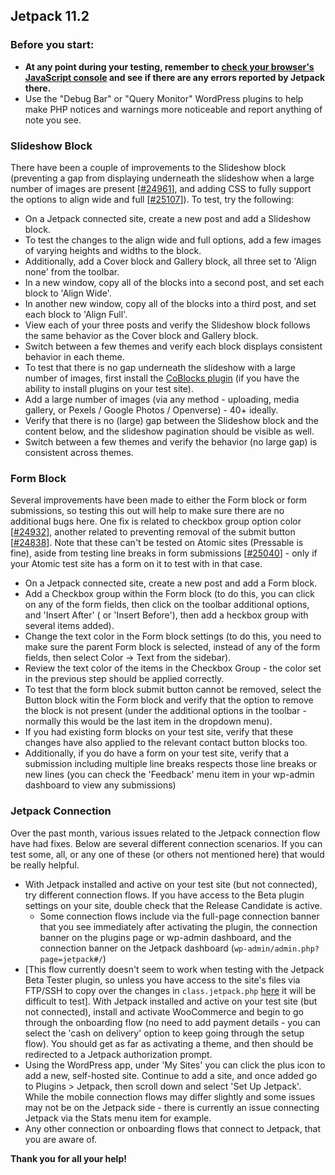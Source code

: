 ## Jetpack 11.2

### Before you start:

- **At any point during your testing, remember to [check your browser's JavaScript console](https://wordpress.org/support/article/using-your-browser-to-diagnose-javascript-errors/#step-3-diagnosis) and see if there are any errors reported by Jetpack there.**
- Use the "Debug Bar" or "Query Monitor" WordPress plugins to help make PHP notices and warnings more noticeable and report anything of note you see.

### Slideshow Block

There have been a couple of improvements to the Slideshow block (preventing a gap from displaying underneath the slideshow when a large number of images are present [[#24961](https://github.com/Automattic/jetpack/pull/24961)], and adding CSS to fully support the options to align wide and full [[#25107](https://github.com/Automattic/jetpack/pull/25107)]). To test, try the following:

- On a Jetpack connected site, create a new post and add a Slideshow block.
- To test the changes to the align wide and full options, add a few images of varying heights and widths to the block.
- Additionally, add a Cover block and Gallery block, all three set to 'Align none' from the toolbar.
- In a new window, copy all of the blocks into a second post, and set each block to 'Align Wide'.
- In another new window, copy all of the blocks into a third post, and set each block to 'Align Full'.
- View each of your three posts and verify the Slideshow block follows the same behavior as the Cover block and Gallery block.
- Switch between a few themes and verify each block displays consistent behavior in each theme.
- To test that there is no gap underneath the slideshow with a large number of images, first install the [CoBlocks plugin](https://wordpress.org/plugins/coblocks/) (if you have the ability to install plugins on your test site).
- Add a large number of images (via any method - uploading, media gallery, or Pexels / Google Photos / Openverse) - 40+ ideally.
- Verify that there is no (large) gap between the Slideshow block and the content below, and the slideshow pagination should be visible as well.
- Switch between a few themes and verify the behavior (no large gap) is consistent across themes.


### Form Block

Several improvements have been made to either the Form block or form submissions, so testing this out will help to make sure there are no additional bugs here. One fix is related to checkbox group option color [[#24932](https://github.com/Automattic/jetpack/pull/24932)], another related to preventing removal of the submit button [[#24838](https://github.com/Automattic/jetpack/pull/24838)]. Note that these can't be tested on Atomic sites (Pressable is fine), aside from testing line breaks in form submissions [[#25040](https://github.com/Automattic/jetpack/pull/25040)] - only if your Atomic test site has a form on it to test with in that case.

- On a Jetpack connected site, create a new post and add a Form block.
- Add a Checkbox group within the Form block (to do this, you can click on any of the form fields, then click on the toolbar additional options, and 'Insert After' ( or 'Insert Before'), then add a heckbox group with several items added).
- Change the text color in the Form block settings (to do this, you need to make sure the parent Form block is selected, instead of any of the form fields, then select Color -> Text from the sidebar).
- Review the text color of the items in the Checkbox Group - the color set in the previous step should be applied correctly.
- To test that the form block submit button cannot be removed, select the Button block witin the Form block and verify that the option to remove the block is not present (under the additional options in the toolbar - normally this would be the last item in the dropdown menu).
- If you had existing form blocks on your test site, verify that these changes have also applied to the relevant contact button blocks too.
- Additionally, if you do have a form on your test site, verify that a submission including multiple line breaks respects those line breaks or new lines (you can check the 'Feedback' menu item in your wp-admin dashboard to view any submissions)


### Jetpack Connection

Over the past month, various issues related to the Jetpack connection flow have had fixes. Below are several different connection scenarios. If you can test some, all, or any one of these (or others not mentioned here) that would be really helpful.

- With Jetpack installed and active on your test site (but not connected), try different connection flows. If you have access to the Beta plugin settings on your site, double check that the Release Candidate is active.
	- Some connection flows include via the full-page connection banner that you see immediately after activating the plugin, the connection banner on the plugins page or wp-admin dashboard, and the connection banner on the Jetpack dashboard (`wp-admin/admin.php?page=jetpack#/`)
- [This flow currently doesn't seem to work when testing with the Jetpack Beta Tester plugin, so unless you have access to the site's files via FTP/SSH to copy over the changes in `class.jetpack.php` [here](https://github.com/Automattic/jetpack/pull/25135) it will be difficult to test]. With Jetpack installed and active on your test site (but not connected), install and activate WooCommerce and begin to go through the onboarding flow (no need to add payment details - you can select the 'cash on delivery' option to keep going through the setup flow). You should get as far as activating a theme, and then should be redirected to a Jetpack authorization prompt.
- Using the WordPress app, under 'My Sites' you can click the plus icon to add a new, self-hosted site. Continue to add a site, and once added go to Plugins > Jetpack, then scroll down and select 'Set Up Jetpack'. While the mobile connection flows may differ slightly and some issues may not be on the Jetpack side - there is currently an issue connecting Jetpack via the Stats menu item for example.
- Any other connection or onboarding flows that connect to Jetpack, that you are aware of.

**Thank you for all your help!**

